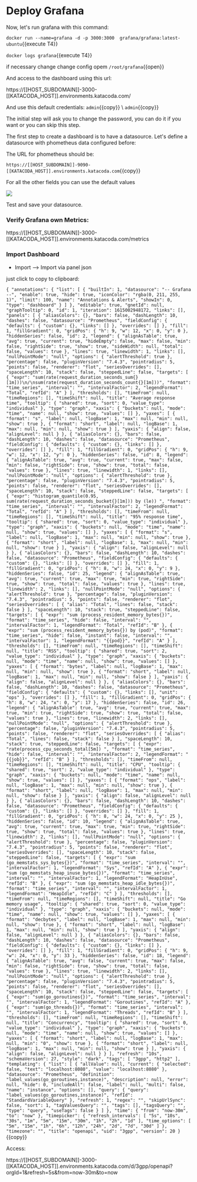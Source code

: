 # Deploy Grafana

Now, let's run grafana with this command:

`docker run --name=grafana -d -p 3000:3000  grafana/grafana:latest-ubuntu`{{execute T4}}

`docker logs grafana`{{execute T4}}

if necessary change change config opem `/root/grafana`{{open}}


And access to the dashboard using this url:

https://[[HOST_SUBDOMAIN]]-3000-[[KATACODA_HOST]].environments.katacoda.com/

And use this default credentials:
`admin`{{copy}} \ `admin`{{copy}}


The initial step will ask you to change the password, you can do it if you want or you can skip this step.

The first step to create a dashboard is to have a datasource. Let's define a datasource with phometheus data configured before:

The URL for phometheus should be:

`https://[[HOST_SUBDOMAIN]]-9090-[[KATACODA_HOST]].environments.katacoda.com`{{copy}}

For all the other fields you can use the default values

![](prometheus-data-source.png)

Test and save your datasource.



### Verify Grafana own Metrics:

https://[[HOST_SUBDOMAIN]]-3000-[[KATACODA_HOST]].environments.katacoda.com/metrics




### Import Dashboard

+ Import --> Import via panel json



just click to copy to clipboard:

`
{
  "annotations": {
    "list": [
      {
        "builtIn": 1,
        "datasource": "-- Grafana --",
        "enable": true,
        "hide": true,
        "iconColor": "rgba(0, 211, 255, 1)",
        "limit": 100,
        "name": "Annotations & Alerts",
        "showIn": 0,
        "type": "dashboard"
      }
    ]
  },
  "editable": true,
  "gnetId": null,
  "graphTooltip": 0,
  "id": 1,
  "iteration": 1615002948172,
  "links": [],
  "panels": [
    {
      "aliasColors": {},
      "bars": false,
      "dashLength": 10,
      "dashes": false,
      "datasource": "Prometheus",
      "fieldConfig": {
        "defaults": {
          "custom": {},
          "links": []
        },
        "overrides": []
      },
      "fill": 1,
      "fillGradient": 0,
      "gridPos": {
        "h": 9,
        "w": 12,
        "x": 0,
        "y": 0
      },
      "hiddenSeries": false,
      "id": 2,
      "legend": {
        "alignAsTable": true,
        "avg": true,
        "current": true,
        "hideEmpty": false,
        "max": false,
        "min": false,
        "rightSide": true,
        "show": true,
        "sideWidth": null,
        "total": false,
        "values": true
      },
      "lines": true,
      "linewidth": 1,
      "links": [],
      "nullPointMode": "null",
      "options": {
        "alertThreshold": true
      },
      "percentage": false,
      "pluginVersion": "7.4.3",
      "pointradius": 5,
      "points": false,
      "renderer": "flot",
      "seriesOverrides": [],
      "spaceLength": 10,
      "stack": false,
      "steppedLine": false,
      "targets": [
        {
          "expr": "sum(rate(request_duration_seconds_sum{}[1m]))\n/\nsum(rate(request_duration_seconds_count{}[1m]))",
          "format": "time_series",
          "interval": "",
          "intervalFactor": 2,
          "legendFormat": "Total",
          "refId": "A"
        }
      ],
      "thresholds": [],
      "timeFrom": null,
      "timeRegions": [],
      "timeShift": null,
      "title": "Average response time",
      "tooltip": {
        "shared": true,
        "sort": 0,
        "value_type": "individual"
      },
      "type": "graph",
      "xaxis": {
        "buckets": null,
        "mode": "time",
        "name": null,
        "show": true,
        "values": []
      },
      "yaxes": [
        {
          "format": "s",
          "label": null,
          "logBase": 1,
          "max": null,
          "min": null,
          "show": true
        },
        {
          "format": "short",
          "label": null,
          "logBase": 1,
          "max": null,
          "min": null,
          "show": true
        }
      ],
      "yaxis": {
        "align": false,
        "alignLevel": null
      }
    },
    {
      "aliasColors": {},
      "bars": false,
      "dashLength": 10,
      "dashes": false,
      "datasource": "Prometheus",
      "fieldConfig": {
        "defaults": {
          "custom": {},
          "links": []
        },
        "overrides": []
      },
      "fill": 1,
      "fillGradient": 0,
      "gridPos": {
        "h": 9,
        "w": 12,
        "x": 12,
        "y": 0
      },
      "hiddenSeries": false,
      "id": 8,
      "legend": {
        "alignAsTable": true,
        "avg": true,
        "current": true,
        "max": false,
        "min": false,
        "rightSide": true,
        "show": true,
        "total": false,
        "values": true
      },
      "lines": true,
      "linewidth": 1,
      "links": [],
      "nullPointMode": "null",
      "options": {
        "alertThreshold": true
      },
      "percentage": false,
      "pluginVersion": "7.4.3",
      "pointradius": 5,
      "points": false,
      "renderer": "flot",
      "seriesOverrides": [],
      "spaceLength": 10,
      "stack": false,
      "steppedLine": false,
      "targets": [
        {
          "expr": "histogram_quantile(0.95, sum(rate(request_duration_seconds_bucket{}[1m])) by (le)) ",
          "format": "time_series",
          "interval": "",
          "intervalFactor": 2,
          "legendFormat": "Total",
          "refId": "A"
        }
      ],
      "thresholds": [],
      "timeFrom": null,
      "timeRegions": [],
      "timeShift": null,
      "title": "95% response time",
      "tooltip": {
        "shared": true,
        "sort": 0,
        "value_type": "individual"
      },
      "type": "graph",
      "xaxis": {
        "buckets": null,
        "mode": "time",
        "name": null,
        "show": true,
        "values": []
      },
      "yaxes": [
        {
          "format": "s",
          "label": null,
          "logBase": 1,
          "max": null,
          "min": null,
          "show": true
        },
        {
          "format": "short",
          "label": null,
          "logBase": 1,
          "max": null,
          "min": null,
          "show": true
        }
      ],
      "yaxis": {
        "align": false,
        "alignLevel": null
      }
    },
    {
      "aliasColors": {},
      "bars": false,
      "dashLength": 10,
      "dashes": false,
      "datasource": "Prometheus",
      "fieldConfig": {
        "defaults": {
          "custom": {},
          "links": []
        },
        "overrides": []
      },
      "fill": 1,
      "fillGradient": 0,
      "gridPos": {
        "h": 8,
        "w": 24,
        "x": 0,
        "y": 9
      },
      "hiddenSeries": false,
      "id": 25,
      "legend": {
        "alignAsTable": true,
        "avg": true,
        "current": true,
        "max": true,
        "min": true,
        "rightSide": true,
        "show": true,
        "total": false,
        "values": true
      },
      "lines": true,
      "linewidth": 2,
      "links": [],
      "nullPointMode": "null",
      "options": {
        "alertThreshold": true
      },
      "percentage": false,
      "pluginVersion": "7.4.3",
      "pointradius": 5,
      "points": false,
      "renderer": "flot",
      "seriesOverrides": [
        {
          "alias": "Total",
          "lines": false,
          "stack": false
        }
      ],
      "spaceLength": 10,
      "stack": true,
      "steppedLine": false,
      "targets": [
        {
          "expr": "sum (process_resident_memory_bytes{})",
          "format": "time_series",
          "hide": false,
          "interval": "",
          "intervalFactor": 1,
          "legendFormat": "Total",
          "refId": "B"
        },
        {
          "expr": "sum (process_resident_memory_bytes{}) by (pod)",
          "format": "time_series",
          "hide": false,
          "instant": false,
          "interval": "",
          "intervalFactor": 1,
          "legendFormat": "{{pod}}",
          "refId": "A"
        }
      ],
      "thresholds": [],
      "timeFrom": null,
      "timeRegions": [],
      "timeShift": null,
      "title": "RSS",
      "tooltip": {
        "shared": true,
        "sort": 2,
        "value_type": "individual"
      },
      "type": "graph",
      "xaxis": {
        "buckets": null,
        "mode": "time",
        "name": null,
        "show": true,
        "values": []
      },
      "yaxes": [
        {
          "format": "bytes",
          "label": null,
          "logBase": 1,
          "max": null,
          "min": null,
          "show": true
        },
        {
          "format": "short",
          "label": null,
          "logBase": 1,
          "max": null,
          "min": null,
          "show": false
        }
      ],
      "yaxis": {
        "align": false,
        "alignLevel": null
      }
    },
    {
      "aliasColors": {},
      "bars": false,
      "dashLength": 10,
      "dashes": false,
      "datasource": "Prometheus",
      "fieldConfig": {
        "defaults": {
          "custom": {},
          "links": [],
          "unit": "ops"
        },
        "overrides": []
      },
      "fill": 1,
      "fillGradient": 0,
      "gridPos": {
        "h": 8,
        "w": 24,
        "x": 0,
        "y": 17
      },
      "hiddenSeries": false,
      "id": 26,
      "legend": {
        "alignAsTable": true,
        "avg": true,
        "current": true,
        "max": true,
        "min": true,
        "rightSide": true,
        "show": true,
        "total": false,
        "values": true
      },
      "lines": true,
      "linewidth": 2,
      "links": [],
      "nullPointMode": "null",
      "options": {
        "alertThreshold": true
      },
      "percentage": false,
      "pluginVersion": "7.4.3",
      "pointradius": 5,
      "points": false,
      "renderer": "flot",
      "seriesOverrides": [
        {
          "alias": "Total",
          "lines": false,
          "stack": false
        }
      ],
      "spaceLength": 10,
      "stack": true,
      "steppedLine": false,
      "targets": [
        {
          "expr": "rate(process_cpu_seconds_total[5m]) ",
          "format": "time_series",
          "hide": false,
          "interval": "",
          "intervalFactor": 2,
          "legendFormat": "{{job}}",
          "refId": "B"
        }
      ],
      "thresholds": [],
      "timeFrom": null,
      "timeRegions": [],
      "timeShift": null,
      "title": "CPU",
      "tooltip": {
        "shared": true,
        "sort": 2,
        "value_type": "individual"
      },
      "type": "graph",
      "xaxis": {
        "buckets": null,
        "mode": "time",
        "name": null,
        "show": true,
        "values": []
      },
      "yaxes": [
        {
          "format": "ops",
          "label": null,
          "logBase": 1,
          "max": null,
          "min": null,
          "show": true
        },
        {
          "format": "short",
          "label": null,
          "logBase": 1,
          "max": null,
          "min": null,
          "show": false
        }
      ],
      "yaxis": {
        "align": false,
        "alignLevel": null
      }
    },
    {
      "aliasColors": {},
      "bars": false,
      "dashLength": 10,
      "dashes": false,
      "datasource": "Prometheus",
      "fieldConfig": {
        "defaults": {
          "custom": {},
          "links": []
        },
        "overrides": []
      },
      "fill": 1,
      "fillGradient": 0,
      "gridPos": {
        "h": 8,
        "w": 24,
        "x": 0,
        "y": 25
      },
      "hiddenSeries": false,
      "id": 10,
      "legend": {
        "alignAsTable": true,
        "avg": true,
        "current": true,
        "max": true,
        "min": true,
        "rightSide": true,
        "show": true,
        "total": false,
        "values": true
      },
      "lines": true,
      "linewidth": 2,
      "links": [],
      "nullPointMode": "null",
      "options": {
        "alertThreshold": true
      },
      "percentage": false,
      "pluginVersion": "7.4.3",
      "pointradius": 5,
      "points": false,
      "renderer": "flot",
      "seriesOverrides": [],
      "spaceLength": 10,
      "stack": false,
      "steppedLine": false,
      "targets": [
        {
          "expr": "sum (go_memstats_sys_bytes{})",
          "format": "time_series",
          "interval": "",
          "intervalFactor": 1,
          "legendFormat": "Sys",
          "refId": "A"
        },
        {
          "expr": "sum (go_memstats_heap_inuse_bytes{})",
          "format": "time_series",
          "interval": "",
          "intervalFactor": 1,
          "legendFormat": "HeapInUse",
          "refId": "B"
        },
        {
          "expr": "sum (go_memstats_heap_idle_bytes{})",
          "format": "time_series",
          "interval": "",
          "intervalFactor": 1,
          "legendFormat": "HeapIdle",
          "refId": "C"
        }
      ],
      "thresholds": [],
      "timeFrom": null,
      "timeRegions": [],
      "timeShift": null,
      "title": "Go memory usage",
      "tooltip": {
        "shared": true,
        "sort": 0,
        "value_type": "individual"
      },
      "type": "graph",
      "xaxis": {
        "buckets": null,
        "mode": "time",
        "name": null,
        "show": true,
        "values": []
      },
      "yaxes": [
        {
          "format": "decbytes",
          "label": null,
          "logBase": 1,
          "max": null,
          "min": null,
          "show": true
        },
        {
          "format": "short",
          "label": null,
          "logBase": 1,
          "max": null,
          "min": null,
          "show": true
        }
      ],
      "yaxis": {
        "align": false,
        "alignLevel": null
      }
    },
    {
      "aliasColors": {},
      "bars": false,
      "dashLength": 10,
      "dashes": false,
      "datasource": "Prometheus",
      "fieldConfig": {
        "defaults": {
          "custom": {},
          "links": []
        },
        "overrides": []
      },
      "fill": 1,
      "fillGradient": 0,
      "gridPos": {
        "h": 9,
        "w": 24,
        "x": 0,
        "y": 33
      },
      "hiddenSeries": false,
      "id": 18,
      "legend": {
        "alignAsTable": true,
        "avg": false,
        "current": true,
        "max": false,
        "min": false,
        "rightSide": true,
        "show": true,
        "total": false,
        "values": true
      },
      "lines": true,
      "linewidth": 2,
      "links": [],
      "nullPointMode": "null",
      "options": {
        "alertThreshold": true
      },
      "percentage": false,
      "pluginVersion": "7.4.3",
      "pointradius": 5,
      "points": false,
      "renderer": "flot",
      "seriesOverrides": [],
      "spaceLength": 10,
      "stack": false,
      "steppedLine": false,
      "targets": [
        {
          "expr": "sum(go_goroutines{})",
          "format": "time_series",
          "interval": "",
          "intervalFactor": 1,
          "legendFormat": "Goroutines",
          "refId": "A"
        },
        {
          "expr": "sum(go_threads{})",
          "format": "time_series",
          "interval": "",
          "intervalFactor": 1,
          "legendFormat": "Threads",
          "refId": "B"
        }
      ],
      "thresholds": [],
      "timeFrom": null,
      "timeRegions": [],
      "timeShift": null,
      "title": "Concurrency",
      "tooltip": {
        "shared": true,
        "sort": 0,
        "value_type": "individual"
      },
      "type": "graph",
      "xaxis": {
        "buckets": null,
        "mode": "time",
        "name": null,
        "show": true,
        "values": []
      },
      "yaxes": [
        {
          "format": "short",
          "label": null,
          "logBase": 1,
          "max": null,
          "min": "0",
          "show": true
        },
        {
          "format": "short",
          "label": null,
          "logBase": 1,
          "max": null,
          "min": null,
          "show": true
        }
      ],
      "yaxis": {
        "align": false,
        "alignLevel": null
      }
    }
  ],
  "refresh": "10s",
  "schemaVersion": 27,
  "style": "dark",
  "tags": [
    "3gpp",
    "http2"
  ],
  "templating": {
    "list": [
      {
        "allValue": null,
        "current": {
          "selected": false,
          "text": "localhost:8080",
          "value": "localhost:8080"
        },
        "datasource": "Prometheus",
        "definition": "label_values(go_goroutines,instance)",
        "description": null,
        "error": null,
        "hide": 0,
        "includeAll": false,
        "label": null,
        "multi": false,
        "name": "instance",
        "options": [],
        "query": {
          "query": "label_values(go_goroutines,instance)",
          "refId": "StandardVariableQuery"
        },
        "refresh": 1,
        "regex": "",
        "skipUrlSync": false,
        "sort": 1,
        "tagValuesQuery": "",
        "tags": [],
        "tagsQuery": "",
        "type": "query",
        "useTags": false
      }
    ]
  },
  "time": {
    "from": "now-30m",
    "to": "now"
  },
  "timepicker": {
    "refresh_intervals": [
      "5s",
      "10s",
      "30s",
      "1m",
      "5m",
      "15m",
      "30m",
      "1h",
      "2h",
      "1d"
    ],
    "time_options": [
      "5m",
      "15m",
      "1h",
      "6h",
      "12h",
      "24h",
      "2d",
      "7d",
      "30d"
    ]
  },
  "timezone": "",
  "title": "openapi",
  "uid": "3gpp",
  "version": 20
}
`{{copy}}




Access:

https://[[HOST_SUBDOMAIN]]-3000-[[KATACODA_HOST]].environments.katacoda.com/d/3gpp/openapi?orgId=1&refresh=5s&from=now-30m&to=now

